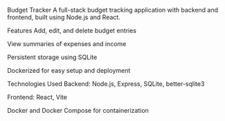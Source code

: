 Budget Tracker
A full-stack budget tracking application with backend and frontend, built using Node.js and React.

Features
Add, edit, and delete budget entries

View summaries of expenses and income

Persistent storage using SQLite 

Dockerized for easy setup and deployment

Technologies Used
Backend: Node.js, Express, SQLite, better-sqlite3

Frontend: React, Vite 

Docker and Docker Compose for containerization

